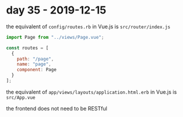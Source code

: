 # day 35 - 2019-12-15

the equivalent of `config/routes.rb` in Vue.js is `src/router/index.js`

```javascript
import Page from "../views/Page.vue";

const routes = [
  {
    path: "/page",
    name: "page",
    component: Page
  }
];
```

the equivalent of `app/views/layouts/application.html.erb` in Vue.js is `src/App.vue`

the frontend does not need to be RESTful
